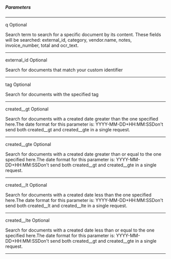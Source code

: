 <h5 className="h5-title">Parameters</h5>

---
<span className="parameter-text">q</span> <span className="parameter-info">Optional</span> 

<p className="p-text">Search term to search for a specific document by its content. These fields will be searched: external_id, category, vendor.name, notes, invoice_number, total and ocr_text.</p>

---
<span className="parameter-text">external_id</span> <span className="parameter-info">Optional</span>

<p className="p-text">Search for documents that match your custom identifier</p>

---
<span className="parameter-text">tag</span> <span className="parameter-info">Optional</span>

<p className="p-text">Search for documents with the specified tag</p>

---
<span className="parameter-text">created__gt</span> <span className="parameter-info">Optional</span>

<p className="p-text">Search for documents with a created date greater than the one specified here.The date format for this parameter is: YYYY-MM-DD+HH:MM:SSDon't send both created__gt and created__gte in a single request.</p>

---
<span className="parameter-text">created__gte</span> <span className="parameter-info">Optional</span>

<p className="p-text">Search for documents with a created date greater than or equal to the one specified here.The date format for this parameter is: YYYY-MM-DD+HH:MM:SSDon't send both created__gt and created__gte in a single request.</p>

---
<span className="parameter-text">created__lt</span> <span className="parameter-info">Optional</span>

<p className="p-text">Search for documents with a created date less than the one specified here.The date format for this parameter is: YYYY-MM-DD+HH:MM:SSDon't send both created__lt and created__lte in a single request.</p>

---
<span className="parameter-text">created__lte</span> <span className="parameter-info">Optional</span>

<p className="p-text">Search for documents with a created date less than or equal to the one specified here.The date format for this parameter is: YYYY-MM-DD+HH:MM:SSDon't send both created__gt and created__gte in a single request.</p>

---